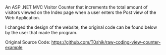 An ASP .NET MVC Visitor Counter that increments the total amount of visitors viewed on the Index page when a user enters the
Post view of the Web Application.

I changed the design of the website, the original code can be found below by the user that made the program.

Original Source Code: https://github.com/T0shik/raw-coding-view-counter-example